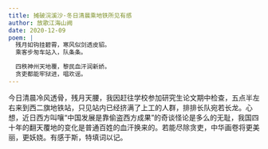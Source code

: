 ```yaml
---
title: 摊破浣溪沙·冬日清晨乘地铁所见有感
author: 放歌江海山阙
date: 2020-12-09
poem: |
  残月如钩挂碧霄，寒风似剑透皮貂。
  乘客步匆车站入，队条条。

  四秩神州天地覆，黎民血汗润新娇。
  贪吏都能牢狱进，唱欢谣。
---
```


今日清晨冷风透骨，残月天腰，我因赶往学校参加研究生论文期中检查，五点半左右来到西二旗地铁站，只见站内已经挤满了上工的人群，排排长队宛若长龙。心想，近日西方叫嚷“中国发展是靠偷盗西方成果”的奇谈怪论是多么的无耻，我国四十年的翻天覆地的变化是普通百姓的血汗换来的。若能尽除贪吏，中华画卷将更美丽，更妖娆。有感于斯，特填词以记。
